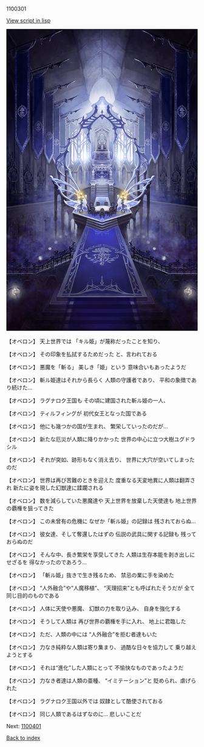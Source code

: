 1100301

[View script in lisp](../scripts/1100301.txt)

![pope_room.png](../images/backgrounds/pope_room.png)

【オベロン】
天上世界では
「キル姫」が蔑称だったことを知り、

【オベロン】
その印象を払拭するためだった
と、言われておる

【オベロン】
悪魔を「斬る」
美しき「姫」という
意味合いもあったようだ

【オベロン】
斬ル姫達はそれから長らく
人類の守護者であり、
平和の象徴であり続けた…

【オベロン】
ラグナロク王国も
その頃に建国された斬ル姫の一人、

【オベロン】
ティルフィングが
初代女王となった国である

【オベロン】
他にも幾つかの国が生まれ、
繁栄していったのだが…

【オベロン】
新たな厄災が人類に降りかかった
世界の中心に立つ大樹ユグドラシル

【オベロン】
それが突如、跡形もなく消え去り、
世界に大穴が空いてしまったのだ

【オベロン】
世界は再び苦難のときを迎えた
度重なる天変地異に人類は翻弄され
新たに姿を現した幻獣達に蹂躙される

【オベロン】
数を減らしていた悪魔達や
天上世界を放棄した天使達も
地上世界の覇権を狙ってきた

【オベロン】
この未曾有の危機に
なぜか「斬ル姫」の記録は
残されておらぬ…

【オベロン】
彼女達、そして奪還したはずの
伝説の武具に関する記録も
残っておらぬのだ

【オベロン】
そんな中、長き繁栄を享受してきた
人類は生存本能を剥き出しにせざるを
得なかったのであろう…

【オベロン】
「斬ル姫」抜きで生き残るため、
禁忌の業に手を染めた

【オベロン】
“人外融合”や“人魔移植”、
“天理招来”とも呼ばれたそうだが
全て同じ目的のものである

【オベロン】
人体に天使や悪魔、
幻獣の力を取り込み、
自身を強化する

【オベロン】
そうして人類は
再び世界の覇権を手に入れ、
地上に君臨した

【オベロン】
ただ、人類の中には
“人外融合”を拒む者達もいた

【オベロン】
力なき純粋な人類は寄り集まり、
過酷な日々を協力して
乗り越えようとする

【オベロン】
それは“進化”した人類にとって
不愉快なものであったようだ

【オベロン】
力なき者達は人類の亜種、
“イミテーション”と
貶められ、虐げられた

【オベロン】
ラグナロク王国以外では
奴隷として酷使されておる

【オベロン】
同じ人類であるはずなのに…
悲しいことだ

Next: [1100401](1100401.md)

[Back to index](index.md)

